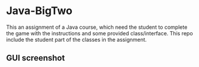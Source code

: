 # Java-BigTwo

This an assignment of a Java course, which need the student to complete the game with the instructions and some provided class/interface. This repo include the student part of the classes in the assignment.

## GUI screenshot


